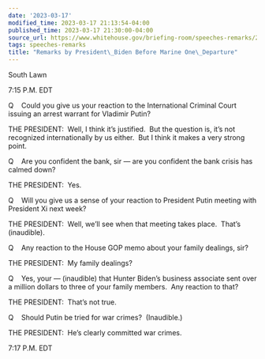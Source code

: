 ```yaml
---
date: '2023-03-17'
modified_time: 2023-03-17 21:13:54-04:00
published_time: 2023-03-17 21:30:00-04:00
source_url: https://www.whitehouse.gov/briefing-room/speeches-remarks/2023/03/17/remarks-by-president-biden-before-marine-one-departure-32/
tags: speeches-remarks
title: "Remarks by President\_Biden Before Marine One\_Departure"
---
```

 
South Lawn

7:15 P.M. EDT

Q    Could you give us your reaction to the International Criminal Court
issuing an arrest warrant for Vladimir Putin? 

THE PRESIDENT:  Well, I think it’s justified.  But the question is, it’s
not recognized internationally by us either.  But I think it makes a
very strong point.

Q    Are you confident the bank, sir — are you confident the bank crisis
has calmed down? 

THE PRESIDENT:  Yes.

Q    Will you give us a sense of your reaction to President Putin
meeting with President Xi next week?

THE PRESIDENT:  Well, we’ll see when that meeting takes place.  That’s
(inaudible).

Q    Any reaction to the House GOP memo about your family dealings, sir?

THE PRESIDENT:  My family dealings?

Q    Yes, your — (inaudible) that Hunter Biden’s business associate sent
over a million dollars to three of your family members.  Any reaction to
that?

THE PRESIDENT:  That’s not true.

Q    Should Putin be tried for war crimes?  (Inaudible.)

THE PRESIDENT:  He’s clearly committed war crimes.

7:17 P.M. EDT
